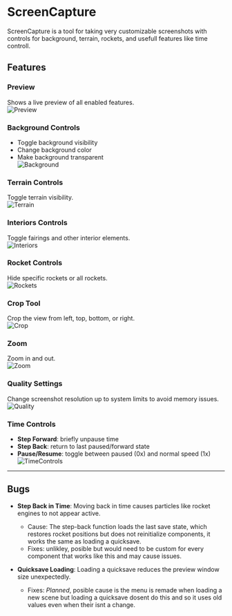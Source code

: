 # ScreenCapture

ScreenCapture is a tool for taking very customizable screenshots with controls for background, terrain, rockets, and usefull features like time controll.  

## Features

### Preview  
Shows a live preview of all enabled features.  
![Preview](gifs/preview.gif)

### Background Controls  
- Toggle background visibility  
- Change background color  
- Make background transparent  
![Background](gifs/background.gif)

### Terrain Controls  
Toggle terrain visibility.  
![Terrain](gifs/terrain.gif)

### Interiors Controls  
Toggle fairings and other interior elements.  
![Interiors](gifs/interiors.gif)

### Rocket Controls  
Hide specific rockets or all rockets.  
![Rockets](gifs/rockets.gif)

### Crop Tool  
Crop the view from left, top, bottom, or right.  
![Crop](gifs/crop.gif)

### Zoom  
Zoom in and out.  
![Zoom](gifs/zoom.gif)

### Quality Settings  
Change screenshot resolution up to system limits to avoid memory issues.  
![Quality](gifs/quality.gif)

### Time Controls  
- **Step Forward**: briefly unpause time  
- **Step Back**: return to last paused/forward state  
- **Pause/Resume**: toggle between paused (0x) and normal speed (1x)  
![TimeControls](gifs/time.gif)

---

## Bugs
- **Step Back in Time**: Moving back in time causes particles like rocket engines to not appear active.  
  - Cause: The step-back function loads the last save state, which restores rocket positions but does not reinitialize components, it works the same as loading a quicksave.
  - Fixes: unlikley, posible but would need to be custom for every component that works like this and may cause issues.  

- **Quicksave Loading**: Loading a quicksave reduces the preview window size unexpectedly.
  - Fixes: *Planned*, posible cause is the menu is remade when loading a new scene but loading a quicksave dosent do this and so it uses old values even when their isnt a change.

